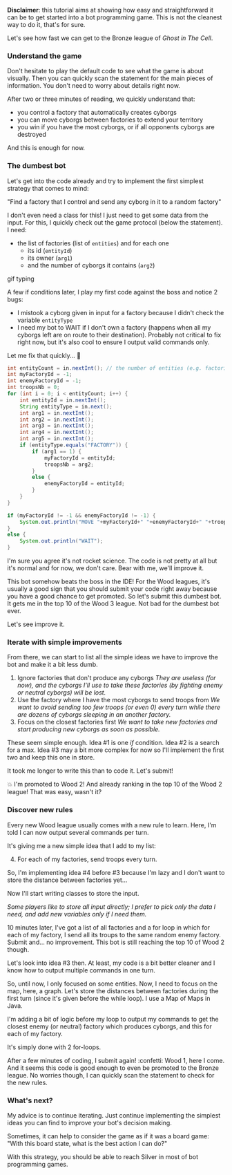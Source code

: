 **Disclaimer**: this tutorial aims at showing how easy and straightforward it can be to get started into a bot programming game. This is not the cleanest way to do it, that's for sure.

Let's see how fast we can get to the Bronze league of _Ghost in The Cell_.

### Understand the game

Don't hesitate to play the default code to see what the game is about visually. Then you can quickly scan the statement for the main pieces of information. You don't need to worry about details right now.

After two or three minutes of reading, we quickly understand that:

- you control a factory that automatically creates cyborgs
- you can move cyborgs between factories to extend your territory
- you win if you have the most cyborgs, or if all opponents cyborgs are destroyed

And this is enough for now.

### The dumbest bot

Let's get into the code already and try to implement the first simplest strategy that comes to mind:

"Find a factory that I control and send any cyborg in it to a random factory"

I don't even need a class for this! I just need to get some data from the input. For this, I quickly check out the game protocol (below the statement). I need:
- the list of factories (list of `entities`)
	and for each one
	- its id (`entityId`)
	- its owner (`arg1`)
	- and the number of cyborgs it contains (`arg2`)

gif typing

A few if conditions later, I play my first code against the boss and notice 2 bugs:

- I mistook a cyborg given in input for a factory because I didn't check the variable `entityType`
- I need my bot to WAIT if I don't own a factory (happens when all my cyborgs left are on route to their destination). Probably not critical to fix right now, but it's also cool to ensure I output valid commands only.

Let me fix that quickly... :tada:

```java
int entityCount = in.nextInt(); // the number of entities (e.g. factories and troops)
int myFactoryId = -1;
int enemyFactoryId = -1;
int troopsNb = 0;
for (int i = 0; i < entityCount; i++) {
    int entityId = in.nextInt();
    String entityType = in.next();
    int arg1 = in.nextInt();
    int arg2 = in.nextInt();
    int arg3 = in.nextInt();
    int arg4 = in.nextInt();
    int arg5 = in.nextInt();
    if (entityType.equals("FACTORY")) {
        if (arg1 == 1) {
            myFactoryId = entityId;
            troopsNb = arg2;
        }
        else {
            enemyFactoryId = entityId;
        }
    }
}

if (myFactoryId != -1 && enemyFactoryId != -1) {
    System.out.println("MOVE "+myFactoryId+" "+enemyFactoryId+" "+troopsNb);
}
else {
    System.out.println("WAIT");
}
```

I'm sure you agree it's not rocket science. The code is not pretty at all but it's normal and for now, we don't care. Bear with me, we'll improve it. 

This bot somehow beats the boss in the IDE! For the Wood leagues, it's usually a good sign that you should submit your code right away because you have a good chance to get promoted. So let's submit this dumbest bot. It gets me in the top 10 of the Wood 3 league. Not bad for the dumbest bot ever.

Let's see improve it.

### Iterate with simple improvements

From there, we can start to list all the simple ideas we have to improve the bot and make it a bit less dumb. 

1. Ignore factories that don't produce any cyborgs
_They are useless (for now), and the cyborgs I'll use to take these factories (by fighting enemy or neutral cyborgs) will be lost._
2. Use the factory where I have the most cyborgs to send troops from
_We want to avoid sending too few troops (or even 0) every turn while there are dozens of cyborgs sleeping in an another factory._
3. Focus on the closest factories first
_We want to take new factories and start producing new cyborgs as soon as possible._

These seem simple enough. Idea #1 is one _if_ condition. Idea #2 is a search for a max. Idea #3 may a bit more complex for now so I'll implement the first two and keep this one in store.

It took me longer to write this than to code it. Let's submit!

:boom: I'm promoted to Wood 2! And already ranking in the top 10 of the Wood 2 league! That was easy, wasn't it?

### Discover new rules

Every new Wood league usually comes with a new rule to learn. Here, I'm told I can now output several commands per turn.

It's giving me a new simple idea that I add to my list:

4. For each of my factories, send troops every turn.

So, I'm implementing idea #4 before #3 because I'm lazy and I don't want to store the distance between factories yet...

Now I'll start writing classes to store the input.

_Some players like to store all input directly; I prefer to pick only the data I need, and add new variables only if I need them._

10 minutes later, I've got a list of all factories and a for loop in which for each of my factory, I send all its troups to the same random enemy factory. Submit and... no improvement. This bot is still reaching the top 10 of Wood 2 though.

Let's look into idea #3 then. At least, my code is a bit better cleaner and I know how to output multiple commands in one turn.

So, until now, I only focused on some entities. Now, I need to focus on the map, here, a graph. Let's store the distances between factories during the first turn (since it's given before the while loop). I use a Map of Maps in Java.

I'm adding a bit of logic before my loop to output my commands to get the closest enemy (or neutral) factory which produces cyborgs, and this for each of my factory.

It's simply done with 2 for-loops.

After a few minutes of coding, I submit again! :confetti: Wood 1, here I come. And it seems this code is good enough to even be promoted to the Bronze league. No worries though, I can quickly scan the statement to check for the new rules.

### What's next?

My advice is to continue iterating. Just continue implementing the simplest ideas you can find to improve your bot's decision making.

Sometimes, it can help to consider the game as if it was a board game: "With this board state, what is the best action I can do?"

With this strategy, you should be able to reach Silver in most of bot programming games. 